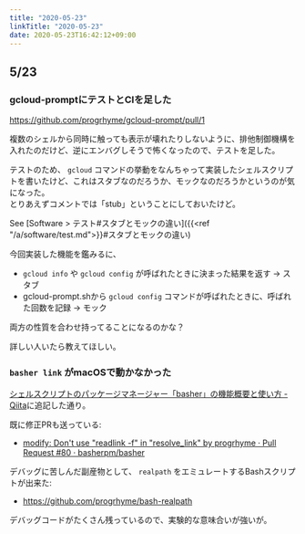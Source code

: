 ```yaml
---
title: "2020-05-23"
linkTitle: "2020-05-23"
date: 2020-05-23T16:42:12+09:00
---
```


## 5/23
### gcloud-promptにテストとCIを足した

https://github.com/progrhyme/gcloud-prompt/pull/1

複数のシェルから同時に触っても表示が壊れたりしないように、排他制御機構を入れたのだけど、逆にエンバグしそうで怖くなったので、テストを足した。

テストのため、 `gcloud` コマンドの挙動をなんちゃって実装したシェルスクリプトを書いたけど、これはスタブなのだろうか、モックなのだろうかというのが気になった。  
とりあえずコメントでは「stub」ということにしておいたけど。

See [Software > テスト#スタブとモックの違い]({{<ref "/a/software/test.md">}}#スタブとモックの違い)

今回実装した機能を鑑みるに、

- `gcloud info` や `gcloud config` が呼ばれたときに決まった結果を返す -> スタブ
- gcloud-prompt.shから `gcloud config` コマンドが呼ばれたときに、呼ばれた回数を記録 -> モック

両方の性質を合わせ持ってることになるのかな？

詳しい人いたら教えてほしい。

### `basher link` がmacOSで動かなかった

[シェルスクリプトのパッケージマネージャー「basher」の機能概要と使い方 - Qiita](https://qiita.com/progrhyme/items/3a31282dfd0512a402cc#macos%E3%81%A7coreutils%E3%81%8C%E5%BF%85%E8%A6%81)に追記した通り。

既に修正PRも送っている:

- [modify: Don't use &quot;readlink -f&quot; in &quot;resolve_link&quot; by progrhyme · Pull Request #80 · basherpm/basher](https://github.com/basherpm/basher/pull/80)

デバッグに苦しんだ副産物として、 `realpath` をエミュレートするBashスクリプトが出来た:

- https://github.com/progrhyme/bash-realpath

デバッグコードがたくさん残っているので、実験的な意味合いが強いが。
